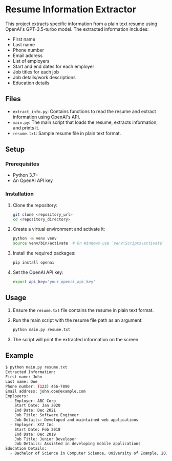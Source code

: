 # Resume Information Extractor

This project extracts specific information from a plain text resume using OpenAI's GPT-3.5-turbo model. The extracted information includes:

- First name
- Last name
- Phone number
- Email address
- List of employers
- Start and end dates for each employer
- Job titles for each job
- Job details/work descriptions
- Education details

## Files

- `extract_info.py`: Contains functions to read the resume and extract information using OpenAI's API.
- `main.py`: The main script that loads the resume, extracts information, and prints it.
- `resume.txt`: Sample resume file in plain text format.

## Setup

### Prerequisites

- Python 3.7+
- An OpenAI API key

### Installation

1. Clone the repository:
    ```sh
    git clone <repository_url>
    cd <repository_directory>
    ```

2. Create a virtual environment and activate it:
    ```sh
    python -m venv venv
    source venv/bin/activate  # On Windows use `venv\Scripts\activate`
    ```

3. Install the required packages:
    ```sh
    pip install openai
    ```

4. Set the OpenAI API key:
    ```sh
    export api_key='your_openai_api_key'
    ```

## Usage

1. Ensure the `resume.txt` file contains the resume in plain text format.
2. Run the main script with the resume file path as an argument:
    ```sh
    python main.py resume.txt
    ```

3. The script will print the extracted information on the screen.

## Example

```sh
$ python main.py resume.txt
Extracted Information:
First name: John
Last name: Doe
Phone number: (123) 456-7890
Email address: john.doe@example.com
Employers: 
  - Employer: ABC Corp
    Start Date: Jan 2020
    End Date: Dec 2021
    Job Title: Software Engineer
    Job Details: Developed and maintained web applications
  - Employer: XYZ Inc
    Start Date: Feb 2018
    End Date: Dec 2019
    Job Title: Junior Developer
    Job Details: Assisted in developing mobile applications
Education Details:
  - Bachelor of Science in Computer Science, University of Example, 2017
